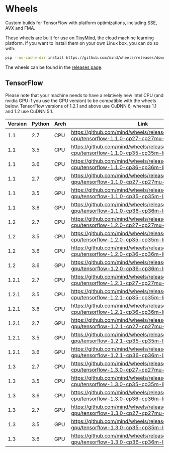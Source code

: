 # Wheels

Custom builds for TensorFlow with platform optimizations, including SSE, AVX and FMA.

These wheels are built for use on [TinyMind](https://www.tinymind.ai), the cloud machine learning platform. If you want to install them on your own Linux box, you can do so with:

```sh
pip --no-cache-dir install https://github.com/mind/wheels/releases/download/{RELEASE}/{WHEEL}
```

The wheels can be found in the [releases page](https://github.com/mind/wheels/releases).

## TensorFlow

Please note that your machine needs to have a relatively new Intel CPU (and nvidia GPU if you use the GPU version) to be compatible with the wheels below. TensorFlow versions of 1.2.1 and above use CuDNN 6, whereas 1.1 and 1.2 use CuDNN 5.1.

Version | Python | Arch | Link
--------|--------|------|-----
1.1 | 2.7 | CPU | https://github.com/mind/wheels/releases/download/tf1.1-cpu/tensorflow-1.1.0-cp27-cp27mu-linux_x86_64.whl
1.1 | 3.5 | CPU | https://github.com/mind/wheels/releases/download/tf1.1-cpu/tensorflow-1.1.0-cp35-cp35m-linux_x86_64.whl
1.1 | 3.6 | CPU | https://github.com/mind/wheels/releases/download/tf1.1-cpu/tensorflow-1.1.0-cp36-cp36m-linux_x86_64.whl
1.1 | 2.7 | GPU | https://github.com/mind/wheels/releases/download/tf1.1-gpu/tensorflow-1.1.0-cp27-cp27mu-linux_x86_64.whl
1.1 | 3.5 | GPU | https://github.com/mind/wheels/releases/download/tf1.1-gpu/tensorflow-1.1.0-cp35-cp35m-linux_x86_64.whl
1.1 | 3.6 | GPU | https://github.com/mind/wheels/releases/download/tf1.1-gpu/tensorflow-1.1.0-cp36-cp36m-linux_x86_64.whl
1.2 | 2.7 | CPU | https://github.com/mind/wheels/releases/download/tf1.2-cpu/tensorflow-1.2.0-cp27-cp27mu-linux_x86_64.whl
1.2 | 3.5 | CPU | https://github.com/mind/wheels/releases/download/tf1.2-cpu/tensorflow-1.2.0-cp35-cp35m-linux_x86_64.whl
1.2 | 3.6 | CPU | https://github.com/mind/wheels/releases/download/tf1.2-cpu/tensorflow-1.2.0-cp36-cp36m-linux_x86_64.whl
1.2 | 3.6 | GPU | https://github.com/mind/wheels/releases/download/tf1.2-gpu/tensorflow-1.2.0-cp36-cp36m-linux_x86_64.whl
1.2.1 | 2.7 | CPU | https://github.com/mind/wheels/releases/download/tf1.2.1-cpu/tensorflow-1.2.1-cp27-cp27mu-linux_x86_64.whl
1.2.1 | 3.5 | CPU | https://github.com/mind/wheels/releases/download/tf1.2.1-cpu/tensorflow-1.2.1-cp35-cp35m-linux_x86_64.whl
1.2.1 | 3.6 | CPU | https://github.com/mind/wheels/releases/download/tf1.2.1-cpu/tensorflow-1.2.1-cp36-cp36m-linux_x86_64.whl
1.2.1 | 2.7 | GPU | https://github.com/mind/wheels/releases/download/tf1.2.1-gpu/tensorflow-1.2.1-cp27-cp27mu-linux_x86_64.whl
1.2.1 | 3.5 | GPU | https://github.com/mind/wheels/releases/download/tf1.2.1-gpu/tensorflow-1.2.1-cp35-cp35m-linux_x86_64.whl
1.2.1 | 3.6 | GPU | https://github.com/mind/wheels/releases/download/tf1.2.1-gpu/tensorflow-1.2.1-cp36-cp36m-linux_x86_64.whl
1.3 | 2.7 | CPU | https://github.com/mind/wheels/releases/download/tf1.3-cpu/tensorflow-1.3.0-cp27-cp27mu-linux_x86_64.whl
1.3 | 3.5 | CPU | https://github.com/mind/wheels/releases/download/tf1.3-cpu/tensorflow-1.3.0-cp35-cp35m-linux_x86_64.whl
1.3 | 3.6 | CPU | https://github.com/mind/wheels/releases/download/tf1.3-cpu/tensorflow-1.3.0-cp36-cp36m-linux_x86_64.whl
1.3 | 2.7 | GPU | https://github.com/mind/wheels/releases/download/tf1.3-gpu/tensorflow-1.3.0-cp27-cp27mu-linux_x86_64.whl
1.3 | 3.5 | GPU | https://github.com/mind/wheels/releases/download/tf1.3-gpu/tensorflow-1.3.0-cp35-cp35m-linux_x86_64.whl
1.3 | 3.6 | GPU | https://github.com/mind/wheels/releases/download/tf1.3-gpu/tensorflow-1.3.0-cp36-cp36m-linux_x86_64.whl
